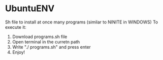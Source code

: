 # UbuntuENV
Sh file to install at once many programs (similar to NINITE in WINDOWS)
To execute it:
1. Download programs.sh file
2. Open terminal in the curretn path
3. Write "./ programs.sh" and press enter
4. Enjoy!
